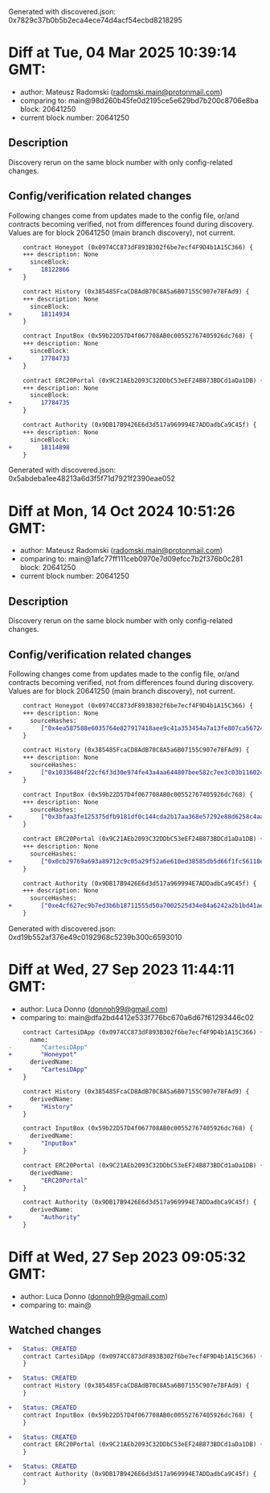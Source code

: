Generated with discovered.json: 0x7829c37b0b5b2eca4ece74d4acf54ecbd8218295

# Diff at Tue, 04 Mar 2025 10:39:14 GMT:

- author: Mateusz Radomski (<radomski.main@protonmail.com>)
- comparing to: main@98d260b45fe0d2195ce5e629bd7b200c8706e8ba block: 20641250
- current block number: 20641250

## Description

Discovery rerun on the same block number with only config-related changes.

## Config/verification related changes

Following changes come from updates made to the config file,
or/and contracts becoming verified, not from differences found during
discovery. Values are for block 20641250 (main branch discovery), not current.

```diff
    contract Honeypot (0x0974CC873dF893B302f6be7ecf4F9D4b1A15C366) {
    +++ description: None
      sinceBlock:
+        18122866
    }
```

```diff
    contract History (0x385485FcaCD8AdB70C8A5a6B07155C907e78FAd9) {
    +++ description: None
      sinceBlock:
+        18114934
    }
```

```diff
    contract InputBox (0x59b22D57D4f067708AB0c00552767405926dc768) {
    +++ description: None
      sinceBlock:
+        17784733
    }
```

```diff
    contract ERC20Portal (0x9C21AEb2093C32DDbC53eEF24B873BDCd1aDa1DB) {
    +++ description: None
      sinceBlock:
+        17784735
    }
```

```diff
    contract Authority (0x9DB17B9426E6d3d517a969994E7ADDadbCa9C45f) {
    +++ description: None
      sinceBlock:
+        18114898
    }
```

Generated with discovered.json: 0x5abdeba1ee48213a6d3f5f71d7921f2390eae052

# Diff at Mon, 14 Oct 2024 10:51:26 GMT:

- author: Mateusz Radomski (<radomski.main@protonmail.com>)
- comparing to: main@1afc77ff111ceb0970e7d09efcc7b2f376b0c281 block: 20641250
- current block number: 20641250

## Description

Discovery rerun on the same block number with only config-related changes.

## Config/verification related changes

Following changes come from updates made to the config file,
or/and contracts becoming verified, not from differences found during
discovery. Values are for block 20641250 (main branch discovery), not current.

```diff
    contract Honeypot (0x0974CC873dF893B302f6be7ecf4F9D4b1A15C366) {
    +++ description: None
      sourceHashes:
+        ["0x4ea587588e6035764e827917418aee9c41a353454a7a13fe807ca56724350d47"]
    }
```

```diff
    contract History (0x385485FcaCD8AdB70C8A5a6B07155C907e78FAd9) {
    +++ description: None
      sourceHashes:
+        ["0x10336484f22cf6f3d30e974fe43a4aa644807bee582c7ee3c03b116024554eaa"]
    }
```

```diff
    contract InputBox (0x59b22D57D4f067708AB0c00552767405926dc768) {
    +++ description: None
      sourceHashes:
+        ["0x3bfaa3fe125375dfb9181df0c144cda2b17aa368e57292e88d6258c4aafe51ed"]
    }
```

```diff
    contract ERC20Portal (0x9C21AEb2093C32DDbC53eEF24B873BDCd1aDa1DB) {
    +++ description: None
      sourceHashes:
+        ["0x0cb29769a693a89712c9c05a29f52a6e610ed38585db5d66f1fc56118e39493d"]
    }
```

```diff
    contract Authority (0x9DB17B9426E6d3d517a969994E7ADDadbCa9C45f) {
    +++ description: None
      sourceHashes:
+        ["0xe4cf627ec9b7ed3b6b18711555d50a7002525d34e84a6242a2b1bd41aedb2f11"]
    }
```

Generated with discovered.json: 0xd19b552af376e49c0192968c5239b300c6593010

# Diff at Wed, 27 Sep 2023 11:44:11 GMT:

- author: Luca Donno (<donnoh99@gmail.com>)
- comparing to: main@dfa2bd4412e533f776bc670a6d67f61293446c02

```diff
    contract CartesiDApp (0x0974CC873dF893B302f6be7ecf4F9D4b1A15C366) {
      name:
-        "CartesiDApp"
+        "Honeypot"
      derivedName:
+        "CartesiDApp"
    }
```

```diff
    contract History (0x385485FcaCD8AdB70C8A5a6B07155C907e78FAd9) {
      derivedName:
+        "History"
    }
```

```diff
    contract InputBox (0x59b22D57D4f067708AB0c00552767405926dc768) {
      derivedName:
+        "InputBox"
    }
```

```diff
    contract ERC20Portal (0x9C21AEb2093C32DDbC53eEF24B873BDCd1aDa1DB) {
      derivedName:
+        "ERC20Portal"
    }
```

```diff
    contract Authority (0x9DB17B9426E6d3d517a969994E7ADDadbCa9C45f) {
      derivedName:
+        "Authority"
    }
```

# Diff at Wed, 27 Sep 2023 09:05:32 GMT:

- author: Luca Donno (<donnoh99@gmail.com>)
- comparing to: main@

## Watched changes

```diff
+   Status: CREATED
    contract CartesiDApp (0x0974CC873dF893B302f6be7ecf4F9D4b1A15C366) {
    }
```

```diff
+   Status: CREATED
    contract History (0x385485FcaCD8AdB70C8A5a6B07155C907e78FAd9) {
    }
```

```diff
+   Status: CREATED
    contract InputBox (0x59b22D57D4f067708AB0c00552767405926dc768) {
    }
```

```diff
+   Status: CREATED
    contract ERC20Portal (0x9C21AEb2093C32DDbC53eEF24B873BDCd1aDa1DB) {
    }
```

```diff
+   Status: CREATED
    contract Authority (0x9DB17B9426E6d3d517a969994E7ADDadbCa9C45f) {
    }
```
